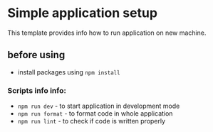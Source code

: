 # Simple application setup

This template provides info how to run application on new machine.

## before using
- install packages using `npm install`

### Scripts info info:

- `npm run dev` - to start application in development mode
- `npm run format` - to format code in whole application
- `npm run lint` - to check if code is written properly